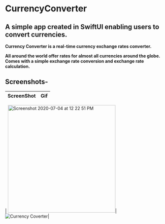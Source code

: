 # CurrencyConverter

## A simple app created in SwiftUI enabling users to convert currencies.

**Currency Converter is a real-time currency exchange rates converter.**

**All around the world offer rates for almost all currencies around the globe.
Comes with a simple exchange rate conversion and exchange rate calculation.**

## Screenshots-

| **ScreenShot** | **Gif** |
| ------------- | ------------- |

| <img width="349" alt="Screenshot 2020-07-04 at 12 22 51 PM" src="https://user-images.githubusercontent.com/55451558/86507039-90f60900-bdf2-11ea-94ab-964e54f883a6.png">| ![Currency Coverter](https://user-images.githubusercontent.com/55451558/86507084-f6e29080-bdf2-11ea-90c8-0385e1fefae4.gif)|


